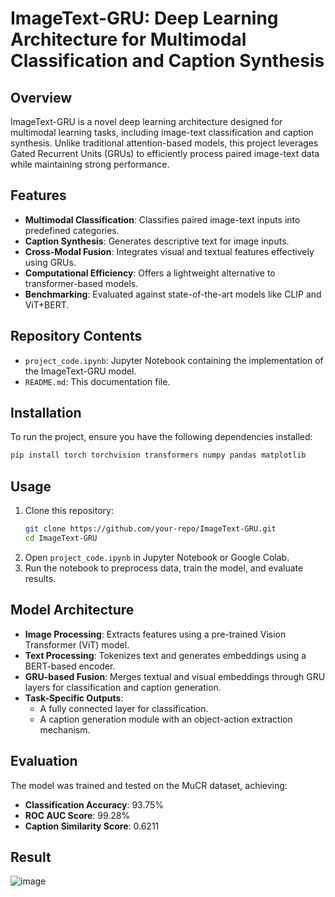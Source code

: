 # ImageText-GRU: Deep Learning Architecture for Multimodal Classification and Caption Synthesis

## Overview
ImageText-GRU is a novel deep learning architecture designed for multimodal learning tasks, including image-text classification and caption synthesis. Unlike traditional attention-based models, this project leverages Gated Recurrent Units (GRUs) to efficiently process paired image-text data while maintaining strong performance.

## Features
- **Multimodal Classification**: Classifies paired image-text inputs into predefined categories.
- **Caption Synthesis**: Generates descriptive text for image inputs.
- **Cross-Modal Fusion**: Integrates visual and textual features effectively using GRUs.
- **Computational Efficiency**: Offers a lightweight alternative to transformer-based models.
- **Benchmarking**: Evaluated against state-of-the-art models like CLIP and ViT+BERT.

## Repository Contents
- `project_code.ipynb`: Jupyter Notebook containing the implementation of the ImageText-GRU model.
- `README.md`: This documentation file.

## Installation
To run the project, ensure you have the following dependencies installed:

```bash
pip install torch torchvision transformers numpy pandas matplotlib
```

## Usage
1. Clone this repository:
   ```bash
   git clone https://github.com/your-repo/ImageText-GRU.git
   cd ImageText-GRU
   ```
2. Open `project_code.ipynb` in Jupyter Notebook or Google Colab.
3. Run the notebook to preprocess data, train the model, and evaluate results.

## Model Architecture
- **Image Processing**: Extracts features using a pre-trained Vision Transformer (ViT) model.
- **Text Processing**: Tokenizes text and generates embeddings using a BERT-based encoder.
- **GRU-based Fusion**: Merges textual and visual embeddings through GRU layers for classification and caption generation.
- **Task-Specific Outputs**:
  - A fully connected layer for classification.
  - A caption generation module with an object-action extraction mechanism.

## Evaluation
The model was trained and tested on the MuCR dataset, achieving:
- **Classification Accuracy**: 93.75%
- **ROC AUC Score**: 99.28%
- **Caption Similarity Score**: 0.6211

## Result
![image](https://github.com/user-attachments/assets/f827fd5b-86fb-4ea2-bbf1-3a1564ff43fc)







